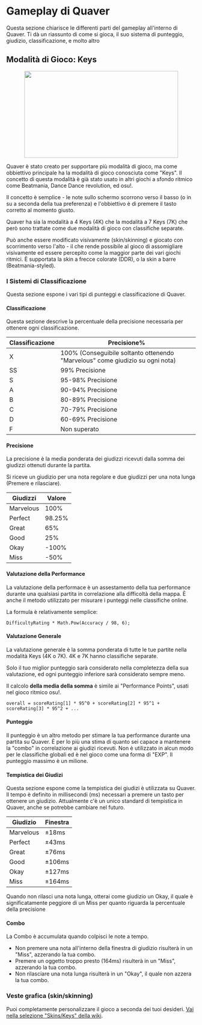 # Gameplay di Quaver

Questa sezione chiarisce le differenti parti del gameplay all'interno di Quaver. Ti dà un riassunto di come si gioca, il suo sistema di punteggio, giudizio, classificazione, e molto altro

## Modalità di Gioco: Keys

<p align="center">
  <img src="https://i.imgur.com/F93JRWw.png" width="409px" height="230px">
</p>


Quaver è stato creato per supportare più modalità di gioco, ma come obbiettivo principale ha la modalità di gioco conosciuta come "Keys". Il concetto di questa modalità è già stato usato in altri giochi a sfondo ritmico come Beatmania, Dance Dance revolution, ed osu!.

Il concetto è semplice - le note sullo schermo scorrono verso il basso (o in su a seconda della tua preferenza) e l'obbiettivo è di premere il tasto corretto al momento giusto.

Quaver ha sia la modalità a 4 Keys (4K) che la modalità a 7 Keys (7K) che però sono trattate come due modalità di gioco con classifiche separate.

Può anche essere modificato visivamente (skin/skinning) e giocato con scorrimento verso l'alto - il che rende possibile al gioco di assomigliare visivamente ed essere percepito come la maggior parte dei vari giochi ritmici. È supportata la skin a frecce colorate (DDR), o la skin a barre (Beatmania-styled).

### I Sistemi di Classificazione

Questa sezione espone i vari tipi di punteggi e classificazione di Quaver.

#### Classificazione

Questa sezione descrive la percentuale della precisione necessaria per ottenere ogni classificazione.

| Classificazione | Precisione%                                                  |
|-------|------------------------------------------------------------|
| X     | 100% (Conseguibile soltanto ottenendo "Marvelous" come giudizio su ogni nota) |
| SS    | 99% Precisione                                         |
| S     | 95-98% Precisione                                         |
| A     | 90-94% Precisione                                         |
| B     | 80-89% Precisione                                         |
| C     | 70-79% Precisione                                         |
| D     | 60-69% Precisione                                         |
| F     | Non superato                                      |

#### Precisione

La precisione è la media ponderata dei giudizzi ricevuti dalla somma dei giudizzi ottenuti durante la partita.

Si riceve un giudizio per una nota regolare e due giudizzi per una nota lunga (Premere e rilasciare).


| Giudizzi | Valore                                            |
|-------|------------------------------------------------------------|
|  Marvelous    | 100% |
|  Perfect    | 98.25% |
|  Great    | 65% |
|  Good    | 25% |
|  Okay    | -100% |
|  Miss   | -50% |

#### Valutazione della Performance

La valutazione della performace è un assestamento della tua performance durante una qualsiasi partita in correlazione alla difficoltà della mappa. È anche il metodo utilizzato per misurare i punteggi nelle classifiche online.

La formula è relativamente semplice:

`DifficultyRating * Math.Pow(Accuracy / 98, 6);`

#### Valutazione Generale

La valutazione generale è la somma ponderata di tutte le tue partite nella modalità Keys (4K o 7K). 4K e 7K hanno classifiche separate.

Solo il tuo miglior punteggio sarà considerato nella completezza della sua valutazione, ed ogni punteggio inferiore sarà considerato sempre meno.

Il calcolo **della media della somma** è simile ai "Performance Points", usati nel gioco ritmico osu!.

`overall = scoreRating[1] * 95^0 + scoreRating[2] * 95^1 + scoreRating[3] * 95^2 + ...`

#### Punteggio

Il punteggio è un altro metodo per stimare la tua performance durante una partita su Quaver. È per lo più una stima di quanto sei capace a mantenere la "combo" in correlazione ai giudizi ricevuti. Non è utilizzato in alcun modo per le classifiche globali ed è nel gioco come una forma di "EXP". Il punteggio massimo è un milione.

#### Tempistica dei Giudizi

Questa sezione espone come la tempistica dei giudizi è utilizzata su Quaver. Il tempo è definito in millisecondi (ms) necessari a premere un tasto per ottenere un giudizio. Attualmente c'è un unico standard di tempistica in Quaver, anche se potrebbe cambiare nel futuro.

| Giudizio | Finestra                                        |
|-------|------------------------------------------------------------|
|  Marvelous    | ±18ms |
|  Perfect    | ±43ms |
|  Great    | ±76ms |
|  Good    | ±106ms |
|  Okay    | ±127ms |
|  Miss   | ±164ms |

Quando non rilasci una nota lunga, otterai come giudizio un Okay, il quale è significatamente peggiore di un Miss per quanto riguarda la percentuale della precisione

#### Combo

La Combo è accumulata quando colpisci le note a tempo. 

* Non premere una nota all'interno della finestra di giudizio risulterà in un "Miss", azzerando la tua combo.
* Premere un oggetto troppo presto (164ms) risulterà in un "Miss", azzerando la tua combo.
* Non rilasciare una nota lunga risulterà in un "Okay", il quale non azzera la tua combo.

### Veste grafica (skin/skinning)

Puoi completamente personalizzare il gioco a seconda dei tuoi desideri. [Vai nella selezione "Skins/Keys" della wiki](/Skins/Keys).
